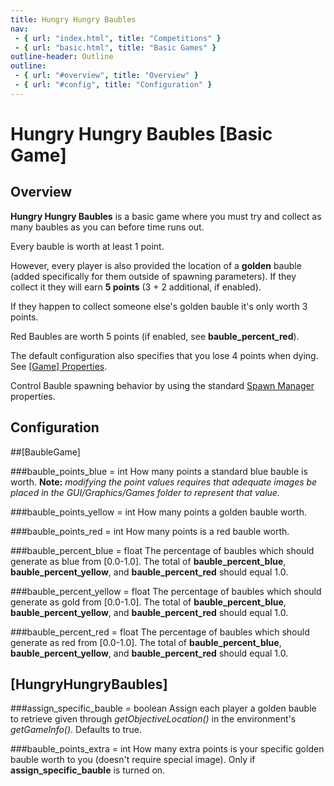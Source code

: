 ```yaml
---
title: Hungry Hungry Baubles
nav:
 - { url: "index.html", title: "Competitions" }
 - { url: "basic.html", title: "Basic Games" }
outline-header: Outline
outline:
 - { url: "#overview", title: "Overview" }
 - { url: "#config", title: "Configuration" }
---
```


Hungry Hungry Baubles [Basic Game]
=============

<a name="overview"></a>Overview
-----------

**Hungry Hungry Baubles** is a basic game where you must try and collect as many baubles as you can before time runs out.

Every bauble is worth at least 1 point.

However, every player is also provided the location of a **golden** bauble (added specifically for them outside of spawning parameters).  If they collect it they will earn **5 points** (3 + 2 additional, if enabled).

If they happen to collect someone else's golden bauble it's only worth 3 points.

Red Baubles are worth 5 points (if enabled, see **bauble_percent_red**).

The default configuration also specifies that you lose 4 points when dying. See [[Game] Properties](../server/config.html#game).

Control Bauble spawning behavior by using the standard [Spawn Manager](../server/config.html#spawnmanager) properties.

<a name="config"></a>Configuration
-----------

##[BaubleGame]

###bauble_points_blue = int
How many points a standard blue bauble is worth. **Note:** *modifying the point values requires that adequate images be placed in the GUI/Graphics/Games folder to represent that value.*

###bauble_points_yellow = int
How many points a golden bauble worth.

###bauble_points_red = int
How many points is a red bauble worth.

###bauble_percent_blue = float
The percentage of baubles which should generate as blue from [0.0-1.0].  The total of **bauble_percent_blue**, **bauble_percent_yellow**, and **bauble_percent_red** should equal 1.0.

###bauble_percent_yellow = float
The percentage of baubles which should generate as gold from [0.0-1.0].  The total of **bauble_percent_blue**, **bauble_percent_yellow**, and **bauble_percent_red** should equal 1.0.

###bauble_percent_red = float
The percentage of baubles which should generate as red from [0.0-1.0].  The total of **bauble_percent_blue**, **bauble_percent_yellow**, and **bauble_percent_red** should equal 1.0.

## [HungryHungryBaubles]

###assign_specific_bauble = boolean
Assign each player a golden bauble to retrieve given through *getObjectiveLocation()* in the environment's *getGameInfo()*.  Defaults to true.

###bauble_points_extra = int
How many extra points is your specific golden bauble worth to you (doesn't require special image).  Only if **assign_specific_bauble** is turned on.
